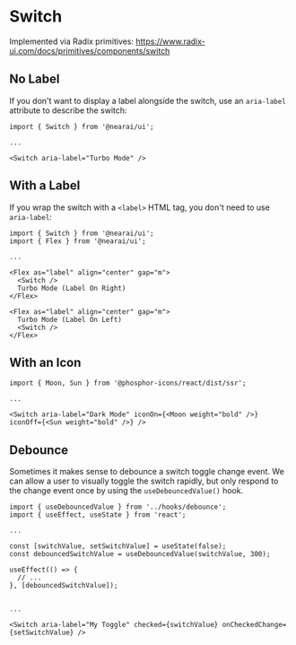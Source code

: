 # Switch

Implemented via Radix primitives: https://www.radix-ui.com/docs/primitives/components/switch

## No Label

If you don't want to display a label alongside the switch, use an `aria-label` attribute to describe the switch:

```tsx
import { Switch } from '@nearai/ui';

...

<Switch aria-label="Turbo Mode" />
```

## With a Label

If you wrap the switch with a `<label>` HTML tag, you don't need to use `aria-label`:

```tsx
import { Switch } from '@nearai/ui';
import { Flex } from '@nearai/ui';

...

<Flex as="label" align="center" gap="m">
  <Switch />
  Turbo Mode (Label On Right)
</Flex>

<Flex as="label" align="center" gap="m">
  Turbo Mode (Label On Left)
  <Switch />
</Flex>
```

## With an Icon

```tsx
import { Moon, Sun } from '@phosphor-icons/react/dist/ssr';

...

<Switch aria-label="Dark Mode" iconOn={<Moon weight="bold" />} iconOff={<Sun weight="bold" />} />
```

## Debounce

Sometimes it makes sense to debounce a switch toggle change event. We can allow a user to visually toggle the switch rapidly, but only respond to the change event once by using the `useDebouncedValue()` hook.

```tsx
import { useDebouncedValue } from '../hooks/debounce';
import { useEffect, useState } from 'react';

...

const [switchValue, setSwitchValue] = useState(false);
const debouncedSwitchValue = useDebouncedValue(switchValue, 300);

useEffect(() => {
  // ...
}, [debouncedSwitchValue]);


...

<Switch aria-label="My Toggle" checked={switchValue} onCheckedChange={setSwitchValue} />
```
